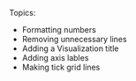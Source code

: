 Topics:

- Formatting numbers
- Removing unnecessary lines
- Adding a Visualization title
- Adding axis lables
- Making tick grid lines
